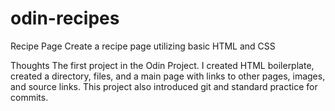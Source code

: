 # odin-recipes
Recipe Page
Create a recipe page utilizing basic HTML and CSS

Thoughts
The first project in the Odin Project. I created HTML boilerplate, created a directory, files, and a main page with links to other pages, images, and source links. This project also introduced git and standard practice for commits.

